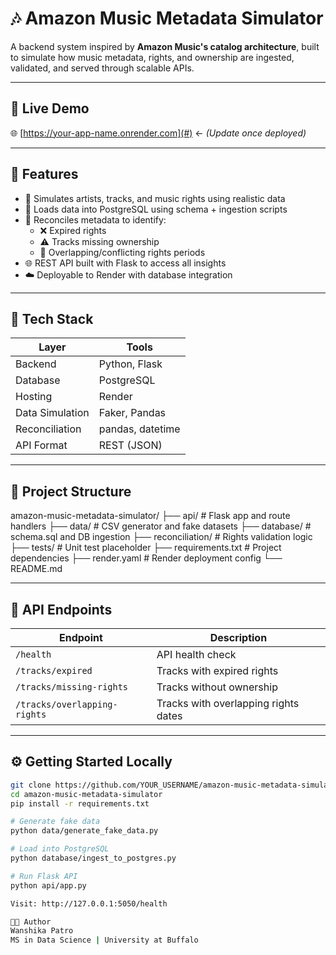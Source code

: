 # 🎶 Amazon Music Metadata Simulator

A backend system inspired by **Amazon Music's catalog architecture**, built to simulate how music metadata, rights, and ownership are ingested, validated, and served through scalable APIs.

---

## 🚀 Live Demo  
🌐 [https://your-app-name.onrender.com](#) ← *(Update once deployed)*

---

## 📌 Features

- 🎼 Simulates artists, tracks, and music rights using realistic data
- 🐘 Loads data into PostgreSQL using schema + ingestion scripts
- 🔎 Reconciles metadata to identify:
  - ❌ Expired rights
  - ⚠️ Tracks missing ownership
  - 🔁 Overlapping/conflicting rights periods
- 🌐 REST API built with Flask to access all insights
- ☁️ Deployable to Render with database integration

---

## 🧠 Tech Stack

| Layer | Tools |
|-------|-------|
| Backend | Python, Flask |
| Database | PostgreSQL |
| Hosting | Render |
| Data Simulation | Faker, Pandas |
| Reconciliation | pandas, datetime |
| API Format | REST (JSON)

---

## 📂 Project Structure

amazon-music-metadata-simulator/ ├── api/ # Flask app and route handlers ├── data/ # CSV generator and fake datasets ├── database/ # schema.sql and DB ingestion ├── reconciliation/ # Rights validation logic ├── tests/ # Unit test placeholder ├── requirements.txt # Project dependencies ├── render.yaml # Render deployment config └── README.md


---

## 🔗 API Endpoints

| Endpoint | Description |
|----------|-------------|
| `/health` | API health check |
| `/tracks/expired` | Tracks with expired rights |
| `/tracks/missing-rights` | Tracks without ownership |
| `/tracks/overlapping-rights` | Tracks with overlapping rights dates |

---

## ⚙️ Getting Started Locally

```bash
git clone https://github.com/YOUR_USERNAME/amazon-music-metadata-simulator.git
cd amazon-music-metadata-simulator
pip install -r requirements.txt

# Generate fake data
python data/generate_fake_data.py

# Load into PostgreSQL
python database/ingest_to_postgres.py

# Run Flask API
python api/app.py

Visit: http://127.0.0.1:5050/health

🧑‍💻 Author
Wanshika Patro
MS in Data Science | University at Buffalo

